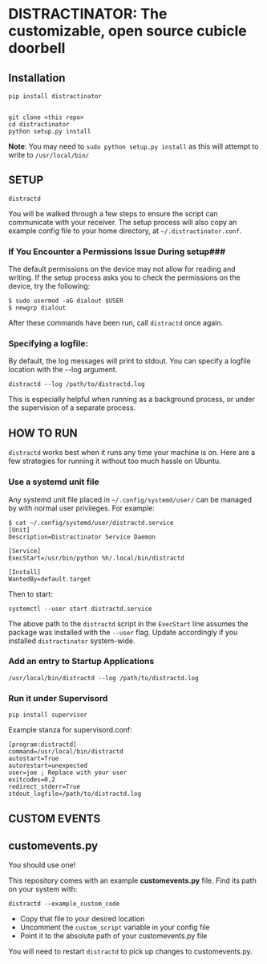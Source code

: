 # DISTRACTINATOR: The customizable, open source cubicle doorbell #

## Installation ##
    pip install distractinator


    git clone <this repo>
    cd distractinator
    python setup.py install

**Note**: You may need to `sudo python setup.py install` as this will attempt to write to `/usr/local/bin/`

## SETUP ##

`distractd`

You will be walked through a few steps to ensure the script can communicate with your receiver. The setup process will also copy an example config file to your home directory, at `~/.distractinator.conf`.

### If You Encounter a Permissions Issue During setup###
The default permissions on the device may not allow for reading and writing. If the setup process asks you to check the permissions on the device, try the following:


    $ sudo usermod -aG dialout $USER
    $ newgrp dialout

After these commands have been run, call `distractd` once again.

### Specifying a logfile: ###
By default, the log messages will print to stdout. You can specify a logfile location with the --log argument.

`distractd --log /path/to/distractd.log`

This is especially helpful when running as a background process, or under the supervision of a separate process.

## HOW TO RUN ##
`distractd` works best when it runs any time your machine is on. Here are a few strategies for running it without too much hassle on Ubuntu.

### Use a systemd unit file

Any systemd unit file placed in `~/.config/systemd/user/` can be managed by with normal user privileges. For example:

```
$ cat ~/.config/systemd/user/distractd.service
[Unit]
Description=Distractinator Service Daemon

[Service]
ExecStart=/usr/bin/python %h/.local/bin/distractd

[Install]
WantedBy=default.target
```

Then to start:

```
systemctl --user start distractd.service
```

The above path to the `distractd` script in the `ExecStart` line assumes the package was installed with the `--user` flag. Update accordingly if you installed `distractinator` system-wide.

### Add an entry to Startup Applications

`/usr/local/bin/distractd --log /path/to/distractd.log`

### Run it under Supervisord

`pip install supervisor`

Example stanza for supervisord.conf:

    [program:distractd]
    command=/usr/local/bin/distractd
    autostart=True
    autorestart=unexpected
    user=joe ; Replace with your user
    exitcodes=0,2
    redirect_stderr=True
    stdout_logfile=/path/to/distractd.log

## CUSTOM EVENTS ##

customevents.py
---------------
You should use one!

This repository comes with an example **customevents.py** file. Find its path on your system with:

    distractd --example_custom_code

* Copy that file to your desired location
* Uncomment the `custom_script` variable in your config file
* Point it to the absolute path of your customevents.py file

You will need to restart `distractd` to pick up changes to customevents.py.

